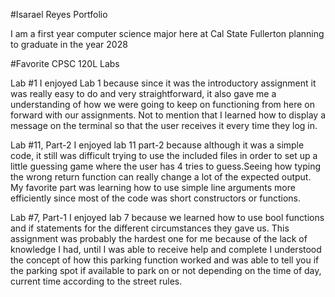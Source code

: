 
 #Isarael Reyes Portfolio

 I am a first year computer science major here at Cal State Fullerton planning to graduate in the year 2028

 #Favorite CPSC 120L Labs

 Lab #1
I enjoyed Lab 1 because since it was the introductory assignment it was really easy to do and very straightforward, 
it also gave me a understanding of how we were going to keep on functioning from here on forward with our assignments. 
Not to mention that I learned how to display a message on the terminal so that the user receives it every time they log in.

Lab #11, Part-2
I enjoyed lab 11 part-2 because although it was a simple code,
it still was difficult trying to use the included files in order to set up a little guessing game where the user has 4 tries to guess.Seeing how typing the wrong return function can really change a lot of the expected output.
My favorite part was learning how to use simple line arguments more efficiently since most of the code was short constructors or functions.

Lab #7, Part-1
I enjoyed lab 7 because we learned how to use bool functions and if statements for the different circumstances they gave us.
This assignment was probably the hardest one for me because of the lack of knowledge I had,
until I was able to receive help and complete I understood the concept of how this parking function worked and
was able to tell you if the parking spot if available to park on or not depending on the time of day, current time 
according to the street rules.
